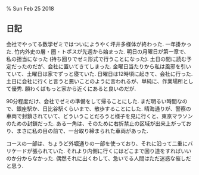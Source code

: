 % Sun Feb 25 2018

## 日記

会社でやってる数学ゼミではついにようやく坪井多様体が終わった. 一年掛かった.
竹内外史の層・圏・トポスが先週から始まった.
明日の月曜日が第一章で、私の担当になった (持ち回りでゼミ形式で行うことになった).
土日の間に読む予定だったのだが、会社に置いてきてしまった.
金曜日当たりから私は風邪を引いていて、土曜日は家でずっと寝ていた.
日曜日は12時頃に起きて、会社に行った.
土日に会社に行くと言うと悪いことのように言われるが、単純に、作業場所として優秀.
願わくばもっと家から近くにあると良いのだが.

90分程度だけ、会社でゼミの準備をして帰ることにした.
まだ明るい時間なので、銀座駅か、日比谷駅くらいまで、散歩することにした.
晴海通りが、警察の車両で封鎖されていて、どういうことだろうと様子を見に行くと、東京マラソンのための封鎖だった.
ある一角は、そのために右折禁止の区域が出来上がっており、まさに私の目の前で、一台取り締まられた車両があった.

コースの一部は、ちょうど外堀通りの一部を使っており、それに沿って二重にバリケードが張られていた.
それより内側に行くにはどこまで回り道をすればいいのか分からなかった.
偶然それに出くわして、急いでる人間はただ迷惑な催しだと思う.

